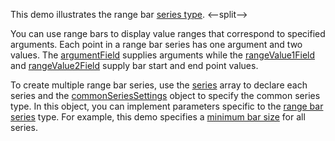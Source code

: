This demo illustrates the range bar [series type](/Documentation/ApiReference/UI_Components/dxChart/Configuration/series/#type). 
<--split-->

You can use range bars to display value ranges that correspond to specified arguments. Each point in a range bar series has one argument and two values. The [argumentField](/Documentation/ApiReference/UI_Components/dxChart/Series_Types/RangeBarSeries/#argumentField) supplies arguments while the [rangeValue1Field](/Documentation/ApiReference/UI_Components/dxChart/Series_Types/RangeBarSeries/#rangeValue1Field) and [rangeValue2Field](/Documentation/ApiReference/UI_Components/dxChart/Series_Types/RangeBarSeries/#rangeValue2Field) supply bar start and end point values.

To create multiple range bar series, use the [series](/Documentation/ApiReference/UI_Components/dxChart/Configuration/series/) array to declare each series and the [commonSeriesSettings](/Documentation/ApiReference/UI_Components/dxChart/Configuration/commonSeriesSettings/) object to specify the common series type. In this object, you can implement parameters specific to the [range bar series](/Documentation/ApiReference/UI_Components/dxChart/Series_Types/RangeBarSeries/) type. For example, this demo specifies a [minimum bar size](/Documentation/ApiReference/UI_Components/dxChart/Series_Types/RangeBarSeries/#minBarSize) for all series.
